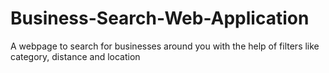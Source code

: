 # Business-Search-Web-Application
A webpage to search for businesses around you with the help of filters like category, distance and location
